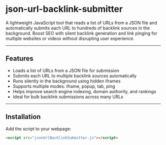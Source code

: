 # json-url-backlink-submitter

A lightweight JavaScript tool that reads a list of URLs from a JSON file and automatically submits each URL to hundreds of backlink sources in the background. Boost SEO with silent backlink generation and link pinging for multiple websites or videos without disrupting user experience.

---

## Features

- Loads a list of URLs from a JSON file for submission  
- Submits each URL to multiple backlink sources automatically  
- Runs silently in the background using hidden iframes  
- Supports multiple modes: iframe, popup, tab, ping  
- Helps improve search engine indexing, domain authority, and rankings  
- Ideal for bulk backlink submissions across many URLs  

---

## Installation

Add the script to your webpage:

```html
<script src="jsonUrlBacklinkSubmitter.js"></script>

